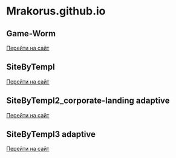 # Mrakorus.github.io

## Game-Worm 

[Перейти на сайт](http://Mrakorus.github.io/Game-Worm/ "Перейти")

## SiteByTempl

[Перейти на сайт](http://Mrakorus.github.io/SiteByTempl/)

## SiteByTempl2_corporate-landing adaptive

[Перейти на сайт](http://Mrakorus.github.io/SiteByTempl2_corporate-landing/)

## SiteByTempl3 adaptive

[Перейти на сайт](http://https://mrakorus.github.io/SiteByTempl3/)
